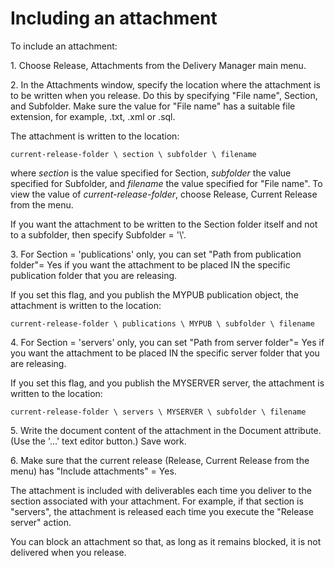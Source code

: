 # Including an attachment

To include an attachment:

1. Choose Release, Attachments from the Delivery Manager main menu.

2. In the Attachments window, specify the location where the attachment is to be written when you release. Do this by specifying "File name", Section, and Subfolder. Make sure the value for "File name" has a suitable file extension, for example, .txt, .xml or .sql.

The attachment is written to the location:

```
current-release-folder \ section \ subfolder \ filename 
```

where *section* is the value specified for Section, *subfolder* the value specified for Subfolder, and *filename* the value specified for "File name". To view the value of *current-release-folder*, choose Release, Current Release from the menu.

If you want the attachment to be written to the Section folder itself and not to a subfolder, then specify Subfolder = '\\'.

3. For Section = 'publications' only, you can set "Path from publication folder"= Yes if you want the attachment to be placed IN the specific publication folder that you are releasing.

If you set this flag, and you publish the MYPUB publication object, the attachment is written to the location:

```
current-release-folder \ publications \ MYPUB \ subfolder \ filename
```

4. For Section = 'servers' only, you can set "Path from server folder"= Yes if you want the attachment to be placed IN the specific server folder that you are releasing.

If you set this flag, and you publish the MYSERVER server, the attachment is written to the location:

```
current-release-folder \ servers \ MYSERVER \ subfolder \ filename
```

5. Write the document content of the attachment in the Document attribute. (Use the '...' text editor button.) Save work.

6. Make sure that the current release (Release, Current Release from the menu) has "Include attachments" = Yes.

The attachment is included with deliverables each time you deliver to the section associated with your attachment. For example, if that section is "servers", the attachment is released each time you execute the "Release server" action.

You can block an attachment so that, as long as it remains blocked, it is not delivered when you release.